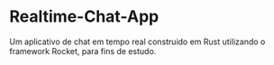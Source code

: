 # Realtime-Chat-App
Um aplicativo de chat em tempo real construido em Rust utilizando o framework Rocket, para fins de estudo.
